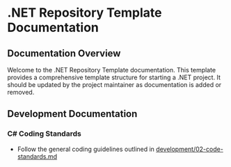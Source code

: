 # .NET Repository Template Documentation

## Documentation Overview

Welcome to the .NET Repository Template documentation. This template provides a comprehensive template structure for starting a .NET project. It should be updated by the project maintainer as documentation is added or removed.

## Development Documentation

### C# Coding Standards

- Follow the general coding guidelines outlined in [development/02-code-standards.md](./development/02-code-standards.md)